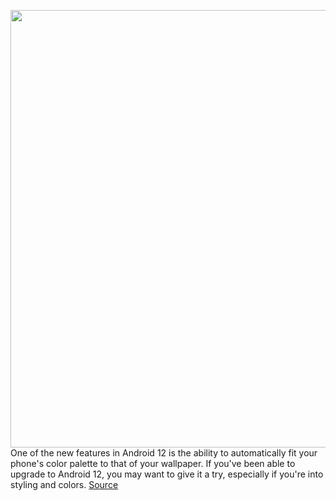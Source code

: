 <img src='https://cdn.vox-cdn.com/thumbor/N5nWhezeyxeROitMWDzh_zK751A=/0x0:3000x2000/1200x800/filters:focal(1260x760:1740x1240)/cdn.vox-cdn.com/uploads/chorus_image/image/69813051/VRG_1777_Android_12_005.0.jpg' width='700px' /><br/>
One of the new features in Android 12 is the ability to automatically fit your phone's color palette to that of your wallpaper. If you've been able to upgrade to Android 12, you may want to give it a try, especially if you're into styling and colors.
<a href='https://www.theverge.com/22652920/android-12-how-to-pixel-style-color-home-screen'> Source <a/>